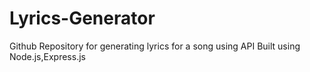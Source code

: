# Lyrics-Generator
Github Repository for generating lyrics for a song using API
Built using Node.js,Express.js
